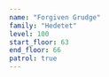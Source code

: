 ```yaml
---
name: "Forgiven Grudge"
family: "Hedetet"
level: 100
start_floor: 63
end_floor: 66
patrol: true
---
```

